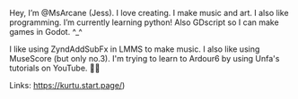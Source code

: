 Hey, I’m @MsArcane (Jess). I love creating. I make music and art. I also like programming. I’m currently learning python! Also GDscript so I can make games in Godot. ^_^

I like using ZyndAddSubFx in LMMS to make music. I also like using MuseScore (but only no.3). I'm trying to learn to Ardour6 by using Unfa's tutorials on YouTube. 🙏🏾

Links: https://kurtu.start.page/) 

<!---
MsArcane/MsArcane is a ✨ special ✨ repository because its `README.md` (this file) appears on your GitHub profile.
You can click the Preview link to take a look at your changes.
--->
